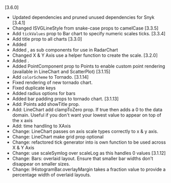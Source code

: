 [3.6.0]
  * Updated dependencies and pruned unused dependencies for Snyk
[3.4.1]
  * Changed ISVGLineStyle from snake-case props to camelCase
[3.3.5]
  * Add `tickValues` prop to Bar chart to specify numeric scales ticks.
[3.3.4]
  * Add title prop to all charts
[3.3.0]
  * Added <RadarChart />
  * Added <Web />, <Point /> <Path /> as sub components for use in RadarChart
  * Changed X & Y Axis use a helper function to create the scale.
[3.2.0]
  * Added <ScatterPlot />.
  * Added PointComponent prop to Points to enable custom point rendering (available in LineChart and ScatterPlot)
[3.1.15]
  * Add `colorScheme` to Tornado.
[3.1.14]
  * Fixed rendering of new tornado chart.
  * Fixed duplicate keys
  * Added radius options for bars
  * Added bar padding props to tornado chart.
[3.1.13]
  * Add: Points add showTitle prop.
  * Add: LineChart add clampToZero prop. If true then adds a 0 to the data domain. Useful if you don't want your lowest value to appear on top of the x axis
  * Add: time handling to XAxis
  * Change: LineChart passes on axis scale types correctly to x & y axis.
  * Change: LineChart make grid prop optional
  * Change: refactored tick generator into is own function to be used across X & Y Axis
  * Change: use scaleSymlog over scaleLog as this handles 0 values
[3.1.12]
  * Change: Bars: overlaid layout. Ensure that smaller bar widths don't disappear on smaller sizes.
  * Change: IHistogramBar.overlayMargin takes a fraction value to provide a percentage width of overlaid layouts.
